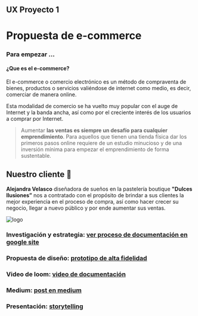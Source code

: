 ## UX Proyecto 1

# Propuesta de e-commerce

### Para empezar ...
#### ¿Que es el e-commerce?

El e-commerce o comercio electrónico es un método de compraventa de bienes, productos o servicios valiéndose de internet como medio, es decir, comerciar de manera online.

Esta modalidad de comercio se ha vuelto muy popular con el auge de Internet y la banda ancha, así como por el creciente interés de los usuarios a comprar por Internet.


> Aumentar **las ventas es siempre un desafío para cualquier emprendimiento**. Para aquellos que tienen una tienda física dar los primeros pasos online requiere de un estudio minucioso y de una inversión mínima para empezar el emprendimiento de forma sustentable.


## Nuestro cliente :cake:

**Alejandra Velasco** diseñadora de sueños en la pastelería boutique **"Dulces Ilusiones”** nos a contratado con el propósito de brindar a sus clientes la mejor experiencia en el proceso de compra, así como hacer crecer su negocio, llegar a nuevo público y por ende aumentar sus ventas.

![logo](/images/logo.png)

### Investigación y estrategia: [ver proceso de documentación en google site](https://sites.google.com/view/e1comerce/p%C3%A1gina-principal)

### Propuesta de diseño: [prototipo de alta fidelidad](https://marvelapp.com/4363gje/screen/47337421)

### Video de loom: [video de documentación](https://www.useloom.com/)

### Medium: [post en medium](https://medium.com/)

### Presentación: [storytelling](https://docs.google.com/presentation/d/1CtmKtfDCmq-uXsbafL9mLtgqU6YIVMPXBQV2tWETfVQ/edit#slide=id.g4155aa4a16_1_0)
